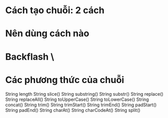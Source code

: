# Cách tạo chuỗi: 2 cách
# Nên dùng cách nào 
# Backflash \

# Các phương thức của chuỗi 
String length
String slice()
String substring()
String substr()
String replace()
String replaceAll()
String toUpperCase()
String toLowerCase()
String concat()
String trim()
String trimStart()
String trimEnd()
String padStart()
String padEnd()
String charAt()
String charCodeAt()
String split()